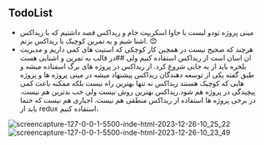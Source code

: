 ## TodoList

- مینی پروژه تودو لیست با جاوا اسکریپت خام و ریداکس  قصد داشتیم که با ریداکس اشنا شیم و یه تمرین کوچیک با ریداکس بزنم. 😊
- هرچند که صحیح نیست در همچین کار کوچکی که استیت های کمی داریم  و مدیریت ان اسان است از ریداکس استفاده کنیم ولی ##در قالب یه تمرین و اشنایی هست بلخره باید از یه جایی شروع کرد.
از ریداکس در پروژه های برگ اسفتاده میشه و طبق گفته یکی از توسعه دهندگان ریداکس پیشنهاد میشه در مینی پروژه ها و پروژه هایی که کوچیک هستند ریداکس نه تنها بهترین راه نیست بلکه ممکنه باعث کمی پیچیدگی در پروژه هم شود.ریداکس بهترین روش نیست ولی خب بدترین هم نیست.
 در برخی پروژه ها استفاده از ریداکس منطقی هم نیست. اجباری هم نیست که حتما باید از redux استفاده کنیم،

![screencapture-127-0-0-1-5500-inde-html-2023-12-26-10_25_22](https://github.com/AshkanMohammadpour98/TodoList-with-Redux/assets/97802754/a5b36d8c-8a6c-4e3b-8f9a-a4520c235bc3)
![screencapture-127-0-0-1-5500-inde-html-2023-12-26-10_23_49](https://github.com/AshkanMohammadpour98/TodoList-with-Redux/assets/97802754/cd9df612-dd48-47b6-9261-f840fb240e6e)

